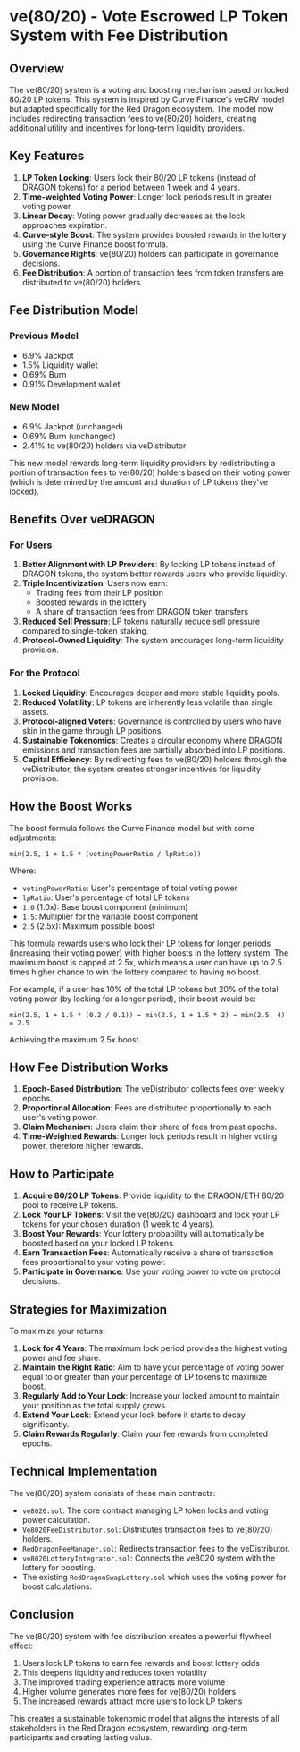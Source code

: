 # ve(80/20) - Vote Escrowed LP Token System with Fee Distribution

## Overview

The ve(80/20) system is a voting and boosting mechanism based on locked 80/20 LP tokens. This system is inspired by Curve Finance's veCRV model but adapted specifically for the Red Dragon ecosystem. The model now includes redirecting transaction fees to ve(80/20) holders, creating additional utility and incentives for long-term liquidity providers.

## Key Features

1. **LP Token Locking**: Users lock their 80/20 LP tokens (instead of DRAGON tokens) for a period between 1 week and 4 years.
2. **Time-weighted Voting Power**: Longer lock periods result in greater voting power.
3. **Linear Decay**: Voting power gradually decreases as the lock approaches expiration.
4. **Curve-style Boost**: The system provides boosted rewards in the lottery using the Curve Finance boost formula.
5. **Governance Rights**: ve(80/20) holders can participate in governance decisions.
6. **Fee Distribution**: A portion of transaction fees from token transfers are distributed to ve(80/20) holders.

## Fee Distribution Model

### Previous Model
- 6.9% Jackpot
- 1.5% Liquidity wallet
- 0.69% Burn
- 0.91% Development wallet

### New Model
- 6.9% Jackpot (unchanged)
- 0.69% Burn (unchanged)
- 2.41% to ve(80/20) holders via veDistributor

This new model rewards long-term liquidity providers by redistributing a portion of transaction fees to ve(80/20) holders based on their voting power (which is determined by the amount and duration of LP tokens they've locked).

## Benefits Over veDRAGON

### For Users

1. **Better Alignment with LP Providers**: By locking LP tokens instead of DRAGON tokens, the system better rewards users who provide liquidity.
2. **Triple Incentivization**: Users now earn:
   - Trading fees from their LP position
   - Boosted rewards in the lottery
   - A share of transaction fees from DRAGON token transfers
3. **Reduced Sell Pressure**: LP tokens naturally reduce sell pressure compared to single-token staking.
4. **Protocol-Owned Liquidity**: The system encourages long-term liquidity provision.

### For the Protocol

1. **Locked Liquidity**: Encourages deeper and more stable liquidity pools.
2. **Reduced Volatility**: LP tokens are inherently less volatile than single assets.
3. **Protocol-aligned Voters**: Governance is controlled by users who have skin in the game through LP positions.
4. **Sustainable Tokenomics**: Creates a circular economy where DRAGON emissions and transaction fees are partially absorbed into LP positions.
5. **Capital Efficiency**: By redirecting fees to ve(80/20) holders through the veDistributor, the system creates stronger incentives for liquidity provision.

## How the Boost Works

The boost formula follows the Curve Finance model but with some adjustments:

```
min(2.5, 1 + 1.5 * (votingPowerRatio / lpRatio))
```

Where:
- `votingPowerRatio`: User's percentage of total voting power
- `lpRatio`: User's percentage of total LP tokens
- `1.0` (1.0x): Base boost component (minimum)
- `1.5`: Multiplier for the variable boost component
- `2.5` (2.5x): Maximum possible boost

This formula rewards users who lock their LP tokens for longer periods (increasing their voting power) with higher boosts in the lottery system. The maximum boost is capped at 2.5x, which means a user can have up to 2.5 times higher chance to win the lottery compared to having no boost.

For example, if a user has 10% of the total LP tokens but 20% of the total voting power (by locking for a longer period), their boost would be:

```
min(2.5, 1 + 1.5 * (0.2 / 0.1)) = min(2.5, 1 + 1.5 * 2) = min(2.5, 4) = 2.5
```

Achieving the maximum 2.5x boost.

## How Fee Distribution Works

1. **Epoch-Based Distribution**: The veDistributor collects fees over weekly epochs.
2. **Proportional Allocation**: Fees are distributed proportionally to each user's voting power.
3. **Claim Mechanism**: Users claim their share of fees from past epochs.
4. **Time-Weighted Rewards**: Longer lock periods result in higher voting power, therefore higher rewards.

## How to Participate

1. **Acquire 80/20 LP Tokens**: Provide liquidity to the DRAGON/ETH 80/20 pool to receive LP tokens.
2. **Lock Your LP Tokens**: Visit the ve(80/20) dashboard and lock your LP tokens for your chosen duration (1 week to 4 years).
3. **Boost Your Rewards**: Your lottery probability will automatically be boosted based on your locked LP tokens.
4. **Earn Transaction Fees**: Automatically receive a share of transaction fees proportional to your voting power.
5. **Participate in Governance**: Use your voting power to vote on protocol decisions.

## Strategies for Maximization

To maximize your returns:
1. **Lock for 4 Years**: The maximum lock period provides the highest voting power and fee share.
2. **Maintain the Right Ratio**: Aim to have your percentage of voting power equal to or greater than your percentage of LP tokens to maximize boost.
3. **Regularly Add to Your Lock**: Increase your locked amount to maintain your position as the total supply grows.
4. **Extend Your Lock**: Extend your lock before it starts to decay significantly.
5. **Claim Rewards Regularly**: Claim your fee rewards from completed epochs.

## Technical Implementation

The ve(80/20) system consists of these main contracts:
- `ve8020.sol`: The core contract managing LP token locks and voting power calculation.
- `Ve8020FeeDistributor.sol`: Distributes transaction fees to ve(80/20) holders.
- `RedDragonFeeManager.sol`: Redirects transaction fees to the veDistributor.
- `ve8020LotteryIntegrator.sol`: Connects the ve8020 system with the lottery for boosting.
- The existing `RedDragonSwapLottery.sol` which uses the voting power for boost calculations.

## Conclusion

The ve(80/20) system with fee distribution creates a powerful flywheel effect: 
1. Users lock LP tokens to earn fee rewards and boost lottery odds
2. This deepens liquidity and reduces token volatility
3. The improved trading experience attracts more volume
4. Higher volume generates more fees for ve(80/20) holders
5. The increased rewards attract more users to lock LP tokens

This creates a sustainable tokenomic model that aligns the interests of all stakeholders in the Red Dragon ecosystem, rewarding long-term participants and creating lasting value. 